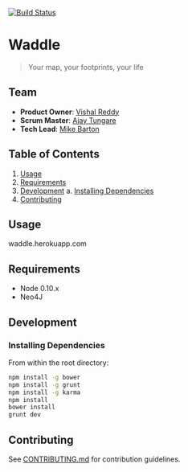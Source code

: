[![Build Status](https://travis-ci.org/gowaddle/waddle.svg?branch=dev)](https://travis-ci.org/gowaddle/waddle)

# Waddle

> Your map, your footprints, your life

## Team

  - __Product Owner__: [Vishal Reddy](http://www.github.com/vreddy18)
  - __Scrum Master__: [Ajay Tungare](http://www.github.com/atungare)
  - __Tech Lead__: [Mike Barton](http://www.github.com/gitMbar)

## Table of Contents

1. [Usage](#Usage)
1. [Requirements](#requirements)
1. [Development](#development)
    a. [Installing Dependencies](#installing-dependencies)
1. [Contributing](#contributing)

## Usage

waddle.herokuapp.com

## Requirements

- Node 0.10.x
- Neo4J

## Development

### Installing Dependencies

From within the root directory:

```sh
npm install -g bower
npm install -g grunt
npm install -g karma
npm install
bower install
grunt dev

```

## Contributing

See [CONTRIBUTING.md](CONTRIBUTING.md) for contribution guidelines.
